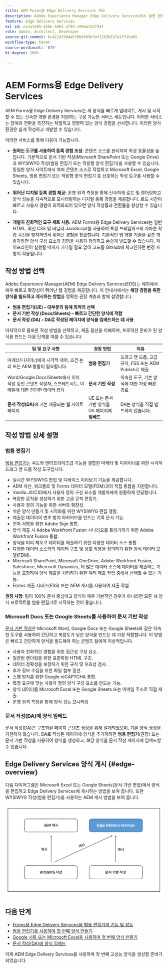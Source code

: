 ```yaml
---
title: AEM Forms용 Edge Delivery Services 개요
description: Adobe Experience Manager Edge Delivery Services에서 범용 편집기 작성 방식을 중점적으로 활용하여 고성능 양식을 만들고 전달합니다.
feature: Edge Delivery Services
exl-id: ecea1e05-d36b-4d63-af9d-c69dafd2f94f
role: Admin, Architect, Developer
source-git-commit: bc422429d4a57bbbf89b7af2283b537a1f516ab5
workflow-type: tm+mt
source-wordcount: '879'
ht-degree: 100%

---
```



# AEM Forms용 Edge Delivery Services


AEM Forms용 Edge Delivery Services는 새 양식을 빠르게 업데이트, 게시 및 시작할 수 있는 신속한 개발 환경을 지원하는 구성 가능한 서비스 세트입니다. 이러한 서비스는 참여와 전환을 촉진하는 탁월하고 영향력 있는 양식 경험을 선사합니다. 이러한 양식 환경은 쉽게 작성하고 개발할 수 있습니다.

이러한 서비스를 통해 다음이 가능합니다.

- **원하는 도구를 사용하여 등록 경험 조성**: 콘텐츠 소스를 분리하여 작성 효율성을 높입니다. 기본적으로 문서 기반 작성(Microsoft SharePoint 또는 Google Drive)과 WYSIWYG 작성(범용 편집기 또는 적응형 양식 편집기)을 사용할 수 있습니다. 동일한 양식 사이트에서 여러 콘텐츠 소스로 작업하고 Microsoft Excel, Google Sheets, 범용 편집기 또는 적응형 양식 편집기 등 선호하는 작성 도구를 사용할 수 있습니다.

- **뛰어난 디지털 등록 경험 제공:** 운영 원격 측정을 통해 신속하게 로드 및 렌더링하고 양식 성능을 지속적으로 모니터링하는 디지털 등록 경험을 제공합니다. 로드 시간이 빠르고 사용자 경험이 최적화되어 있으면 양식 작성률과 전환율을 향상할 수 있습니다.

- **개발자 친화적인 도구 세트 사용:** AEM Forms용 Edge Delivery Services는 일반 HTML, 최신 CSS 및 바닐라 JavaScript를 사용하여 특정 프레임워크의 가파른 학습 곡선을 방지하면서 뛰어난 경험을 창출합니다. 기본적인 웹 개발 기술을 갖춘 개발자라면 양식 구성 요소와 경험을 사용자 정의하고 손쉽게 빌드할 수 있습니다. 파이프라인이 실행될 때까지 기다릴 필요 없이 코드를 GitHub에 체크인하면 변경 사항이 적용됩니다.

## 작성 방법 선택


Adobe Experience Manager(AEM) Edge Delivery Services(EDS)는 에지에서 매우 빠르고 확장성이 뛰어난 웹 경험을 제공합니다. 이 안내서에서는 **해당 경험을 위한 양식을 빌드하고 게시하는 방법**&#x200B;을 명확한 권장 계층과 함께 설명합니다.

- **범용 편집기(UE) – 대부분의 팀에 최적의 선택**
- **문서 기반 작성 (Docs/Sheets) – 빠르고 간단한 양식에 적합**
- **문서 작성 (DA) – DA로 작성된 페이지에 양식을 임베드하는 데 사용**

마지막으로 올바른 작성 방법을 선택하고, 제출 옵션을 이해하며, 프로덕션 준비가 된 양식을 만드는 다음 단계를 따를 수 있습니다.


| 팀 및 요구 사항 | 권장 방법 | 이유 |
|--------------------|--------------------|-----|
| 마케터/디자이너에게 시각적 제어, 조건 논리 또는 AEM 통합이 필요합니다. | **범용 편집기** | 드래그 앤 드롭, 고급 규칙, FSS 또는 AEM Publish로 제출 |
| Word/Google Docs/Sheets에서 이미 작업 중인 콘텐츠 작성자, 스프레드시트, 이메일에 대한 간단한 데이터 캡처 | **문서 기반 작성** | 익숙한 도구, 기본 양식에 대한 가장 빠른 경로 |
| **문서 작성(DA)**&#x200B;에 기본 제공되는 웹 사이트 페이지 | UE 또는 문서 기반 양식을 DA 페이지에 **임베드** | DA는 양식을 직접 빌드하지 않습니다. |


## 작성 방법 상세 설명

### 범용 편집기

<!--
<span class="preview"> This is a pre-release feature available through our <a href="https://experienceleague.adobe.com/docs/experience-manager-cloud-service/content/release-notes/prerelease.html?lang=ko#new-features">pre-release channel</a>. </span>
-->

[범용 편집기](/help/edge/docs/forms/universal-editor/overview-universal-editor-for-edge-delivery-services-for-forms.md)는 속도와 엔터프라이즈급 기능을 결합한 마케터 및 디자이너를 위한 시각적 드래그 앤 드롭 작성 도구입니다.

- 실시간 WYSIWYG 편집 및 디바이스 미리보기 기능을 제공합니다.
- AEM 자산, 워크플로 및 Forms 데이터 모델(FDM)과의 직접 통합을 지원합니다.
- Vanilla JS/CSS에서 사용자 정의 구성 요소를 개발자에게 원활하게 전달합니다.
- 복잡한 로직을 생성하기 위한 고급 규칙 편집기.
- 사용자 정의 기능을 위한 서버측 확장성.
- 쉬운 양식 만들기 및 시각화를 위한 WYSIWYG 편집 경험.
- 제출된 데이터의 변조 방지 아카이브를 만드는 기록 문서 기능.
- 전자 서명을 위한 Adobe Sign 통합.
- 양식 제출 시 Adobe Workfront Fusion 시나리오를 트리거하기 위한 Adobe Workfront Fusion 통합.
- 양식을 미리 채우고 데이터를 제출하기 위한 다양한 데이터 소스 통합.
- 다양한 데이터 소스와의 데이터 구조 및 상호 작용을 정의하기 위한 양식 데이터 모델(FDM).
- Microsoft SharePoint, Microsoft OneDrive, Adobe Workfront Fusion, Salesforce, Microsoft Dynamics, 더 많은 데이터 소스에 데이터를 제출하는 기능을 포함하여 양식 제출을 처리하기 위한 여러 제출 작업 중에서 선택할 수 있는 기능.
- Forms 제출 서비스(FSS) 또는 AEM 게시를 사용하여 제출 작업

**권장 사항**: 팀이 100% 문서 중심이고 양식이 매우 기본적인 경우가 아니라면 모든 새 양식 프로젝트를 범용 편집기로 시작하는 것이 좋습니다.


### Microsoft Docs 또는 Google Sheets를 사용하여 문서 기반 작성

[문서 기반 작성](/help/edge/docs/forms/tutorial.md)은 Microsoft Word, Google Docs 또는 Google Sheets와 같은 익숙한 도구를 사용하여 간단하고 복잡도가 낮은 양식을 만드는 데 가장 적합합니다. 이 방법은 빠르고 간단하게 양식을 빌드해야 하는 콘텐츠 팀에게 이상적입니다.

- 사용자 친화적인 경험을 위한 접근성 구성 요소.
- 일관된 렌더링을 위한 표준화된 HTML 구조.
- 데이터 정확성을 보장하기 위한 규칙 및 유효성 검사.
- 추가 정보 수집을 위한 파일 첨부 옵션.
- 스팸 방지를 위한 Google reCAPTCHA 통합.
- 특정 요구에 맞는 사용자 정의 양식 구성 요소를 만드는 기능.
- 양식 데이터를 Microsoft Excel 또는 Google Sheets 또는 이메일 주소로 직접 제출.
- 운영 원격 측정을 통해 양식 성능 모니터링


### 문서 작성(DA)에 양식 임베드

문서 작성(DA)은 구조화된 페이지 콘텐츠 생성을 위해 설계되었으며, 기본 양식 생성을 지원하지 않습니다. DA로 작성된 페이지에 양식을 추가하려면 **범용 편집기**(권장) 또는 문서 기반 작성을 사용하여 양식을 생성하고, 해당 양식을 문서 작성 페이지에 임베드할 수 있습니다.

## Edge Delivery Services 양식 게시 {#edge-overview}

다음 다이어그램은 Microsoft Excel 또는 Google Sheets(문서 기반 편집)에서 양식을 편집하고 Edge Delivery Services에 게시하는 방법을 보여 줍니다. 또한 WYSIWYG 작성(범용 편집기)을 사용하는 AEM 게시 방법을 보여 줍니다.

![Edge Delivery Services 및 AEM에 게시](/help/edge/docs/forms/assets/AEM-forms-with-EDS-publishing.png)


<!-- 
## Feature Comparison

| Capability | Universal Editor | Document-Based | Document Authoring |
|------------|-----------------|----------------|--------------------|
| Visual drag-and-drop | ✅ | – | – |
| Advanced rules editor | ✅ | Limited | – |
| Attachments | ✅ | EA | – |
| reCAPTCHA Enterprise | ✅ | ✅ | Depends on embed |
| Submit to spreadsheet/email | ✅ (FSS) | ✅ (FSS) | Via embed |
| Submit to AEM workflows/FDM | ✅ | – | Via UE embed |
| Custom components (JS/CSS) | ✅ | ✅ | Via embed |
| Localization via Sites | ✅ | Manual | Via embed |

-->

## 다음 단계

- [Forms용 Edge Delivery Services용 범용 편집기의 기능 및 성능](/help/edge/docs/forms/universal-editor/overview-universal-editor-for-edge-delivery-services-for-forms.md)
- [범용 편집기를 사용하여 첫 번째 양식 만들기](/help/edge/docs/forms/universal-editor/create-forms.md)
- [Google 시트 또는 Microsoft Excel을 사용하여 첫 번째 양식 만들기](/help/edge/docs/forms/tutorial.md)
- [문서 작성(DA)에 양식 임베드](https://www.aem.live/developer/da-tutorial)


이제 AEM Edge Delivery Services를 사용하여 첫 번째 고성능 양식을 생성할 준비가 되었습니다.


<!-- 

## Start creating forms

- [Get started with Edge Delivery Services for AEM Forms](/help/edge/docs/forms/tutorial.md)
- [Create a form using Google Sheets or Microsoft Excel](/help/edge/docs/forms/create-forms.md)
- [Set up your Google Sheets or Microsoft Excel files to start accepting data​](/help/edge/docs/forms/submit-forms.md)
- [Publish your form and start collecting data](/help/edge/docs/forms/publish-forms.md)
- [Customize the look of your forms​](/help/edge/docs/forms/style-theme-forms.md)
- [Add repeatable sections to a form​](/help/edge/docs/forms/repeatable-forms.md)
- [Show a custom thank you message after form submission​](/help/edge/docs/forms/thank-you-page-form.md)
- [Adaptive Form Block components and their properties](/help/edge/docs/forms/form-components.md)
- [Real Use Monitoring](https://www.aem.live/developer/rum#authentication)

<!-- 

## Start creating forms

<div>

  <style>
    .card-container {
        width: calc(33.33% - 10px);;
        margin: 5px;
        border: 1px solid #ccc;
        border-radius: 5px;
        padding: 5px;
        box-sizing: border-box;
        transition: background-color 0.3s ease; /- Adding transition effect */
    }
    .card-container:hover {
        background-color: #f0f0f0; /- Changing background color on hover */
    }
</style>

<div style="display: flex; flex-wrap: wrap; justify-content: space-between; margin: -5px;">
    <div class="card-container">
        <a href="/help/edge/docs/forms/create-forms.md">
            <img src="/help/edge/assets/smock_devices_18_n.svg" alt="Create a form using eds forms" style="border-radius: 5px;"> </b>
            <br><b style="margin-top: 5px;">Create a form using Google Sheets or Microsoft Excel</b>
        </a>
        <p>Create forms that load and render quickly and automatically reflows on mobile devices.</p>
    </div>
    <div class="card-container">
        <a href="/help/edge/docs/forms/create-forms.md#manually-configure-a-spreadsheet-to-accept-data">   
            <img src="/help/edge/assets/smock_platformdatamapping_18_n.svg" alt="Submit form" alt="Use Form Fragments in an EDS Form" style="border-radius: 5px;"> </b>
            <br><b style="margin-top: 5px;">Submit form to spreadsheet</b>
        </a>
        <p>Submit forms directly to your Microsoft Excel or Google Sheets.</p>
    </div>
     <div class="card-container">
        <a href="/help/edge/docs/forms/style-theme-forms.md">
            <img src="/help/edge/assets/smock_imageautomode_18_N.svg" alt="Apply styles or themes to an eds form" style="border-radius: 5px;"> </b>
            <br><b style="margin-top: 5px;">Customize a theme</b>
        </a>
        <p>Create a consistent brand image by applying the same theme across forms.</p>
    </div>
      <div class="card-container">
        <a href="/help/edge/docs/forms/validate-forms.md">
            <img src="/help/edge/assets/smock_condition_18_n.svg" alt="Add validations to form fields" style="border-radius: 5px;"> </b>
            <br><b style="margin-top: 5px;">Apply field validations</b>
        </a>
        <p>Reduce errors and frustration by checking form inputs for proper formatting.</p>
    </div> 
            <div class="card-container">
        <a href="/help/edge/docs/forms/rules-forms.md">
            <img src="/help/edge/assets/smock_documentfragment_18_n.svg" alt="Use rules to add dynamic behaviour to a form" style="border-radius: 5px;"> </b>
            <br><b style="margin-top: 5px;">Use rules to add dynamic behaviour to a form</b>
        </a>
        <p>Reuse preconfigured fragments across multiple forms.</p>
    </div>
    <div class="card-container">
        <a href="/help/edge/docs/forms/translate-forms.md">  
            <img src="/help/edge/assets/smock_abc_18_n.svg" alt="Translate an EDS Form" style="border-radius: 5px;"> </b>
            <br><b style="margin-top: 5px;">Translate a form</b>
        </a>
        <p>Extend the reach of your forms while keeping costs in check.</p>
    </div>
    <div class="card-container">
        <a href="/help/edge/docs/forms/repeatable-forms.md">  
            <img src="/help/edge/assets/smock_addto_18_n.svg" alt="Add repeatable sections to an EDS Form" style="border-radius: 5px;"> </b>
            <br><b style="margin-top: 5px;">Add repeatable sections</b>
        </a>
        <p>Effortlessly create and add repeatable sections to a form.</p>
    </div>
    <div class="card-container">
        <a href="/help/edge/docs/forms/custom-components-forms.md"> 
            <img src="/help/edge/assets/smock_userdeveloper_18_n.svg" alt="Create custom forms components using standard JavaScript and CSS"  style="border-radius: 5px;"> </b>
            <br><b style="margin-top: 5px;">Create custom components</b>
        </a>
        <p>Use standard JavaScript and CSS to create components and themes.</p>
    </div>
    <div class="card-container">
        <a href="/help/edge/docs/forms/recaptacha-forms.md">  
            <img src="/help//edge/assets/smock_keyclock_18_n.svg" alt="Use reCAPTCHA in an EDS Form" style="border-radius: 5px;"> </b>
            <br><b style="margin-top: 5px;">Use reCAPTCHA</b>
        </a>
        <p>Use OOTB reCAPTCHA integration for robust spam and bot protection.</p>
    </div>


</div>


</br>


-->